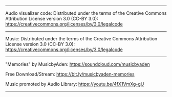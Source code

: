 ************************************************************************

Audio visualizer code: 
Distributed under the terms of the Creative Commons Attribution License version 3.0 (CC-BY 3.0): https://creativecommons.org/licenses/by/3.0/legalcode

************************************************************************

Music:
Distributed under the terms of the Creative Commons Attribution License version 3.0 (CC-BY 3.0): https://creativecommons.org/licenses/by/3.0/legalcode

************************************************************************

"Memories" by MusicbyAden: https://soundcloud.com/musicbyaden

Free Download/Stream: https://bit.ly/musicbyaden-memories

Music promoted by Audio Library: https://youtu.be/4fX1VmXg-gU

************************************************************************


